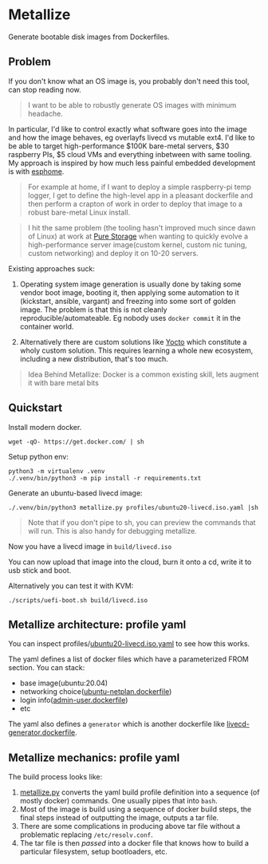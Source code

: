 # Metallize
Generate bootable disk images from Dockerfiles.

## Problem

If you don't know what an OS image is, you probably don't need this tool, can stop reading now.

>I want to be able to robustly generate OS images with minimum headache.

In particular, I'd like to control exactly what software goes into the image and how the image behaves, eg overlayfs livecd vs mutable ext4. I'd like to be able to target high-performance $100K bare-metal servers, $30 raspberry PIs, $5 cloud VMs and everything inbetween with same tooling. My approach is inspired by how much less painful embedded development is with [esphome](https://esphome.io/).

> For example at home, if I want to deploy a simple raspberry-pi temp logger, I get to define the high-level app in a pleasant dockerfile and then perform a crapton of work in order to deploy that image to a robust bare-metal Linux install. 

> I hit the same problem (the tooling hasn't improved much since dawn of Linux) at work at [Pure Storage](https://www.purestorage.com/) when wanting to quickly evolve a high-performance server image(custom kernel, custom nic tuning, custom networking) and deploy it on 10-20 servers.

Existing approaches suck:

1) Operating system image generation is usually done by taking some vendor boot image, booting it, then applying some automation to it (kickstart, ansible, vargant) and freezing into some sort of golden image. The problem is that this is not cleanly reproducible/automateable. Eg nobody uses `docker commit` it in the container world.

2) Alternatively there are custom solutions like [Yocto](https://www.yoctoproject.org/software-overview/) which constitute a wholy custom solution. This requires learning a whole new ecosystem, including a new distribution, that's too much.

> Idea Behind Metallize: Docker is a common existing skill, lets augment it with bare metal bits

## Quickstart

Install modern docker.

    wget -qO- https://get.docker.com/ | sh

Setup python env:

    python3 -m virtualenv .venv
    ./.venv/bin/python3 -m pip install -r requirements.txt

Generate an ubuntu-based livecd image:
    
    ./.venv/bin/python3 metallize.py profiles/ubuntu20-livecd.iso.yaml |sh

> Note that if you don't pipe to sh, you can preview the commands that will run. This is also handy for debugging metallize.

Now you have a livecd image in `build/livecd.iso`

You can now upload that image into the cloud, burn it onto a cd, write it to usb stick and boot.

Alternatively you can test it with KVM: 

    ./scripts/uefi-boot.sh build/livecd.iso


## Metallize architecture: profile yaml

You can inspect profiles/[ubuntu20-livecd.iso.yaml](profiles/ubuntu20-livecd.iso.yaml) to see how this works. 

The yaml defines a list of docker files which have a parameterized FROM section. You can stack:
* base image(ubuntu:20.04)
* networking choice([ubuntu-netplan.dockerfile](docker/ubuntu-netplan.dockerfile))
* login info([admin-user.dockerfile](docker/admin-user.dockerfile))
* etc

The yaml also defines a `generator` which is another dockerfile like [livecd-generator.dockerfile](docker/livecd-generator.dockerfile).


## Metallize mechanics: profile yaml
The build process looks like:

1) [metallize.py](metallize.py) converts the yaml build profile definition into a sequence (of mostly docker) commands. One usually pipes that into `bash`.
2) Most of the image is build using a sequence of docker build steps, the final steps instead of outputting the image, outputs a tar file. 
3) There are some complications in producing above tar file without a problematic replacing `/etc/resolv.conf`.
4) The tar file is then *passed* into a docker file that knows how to build a particular filesystem, setup bootloaders, etc.

